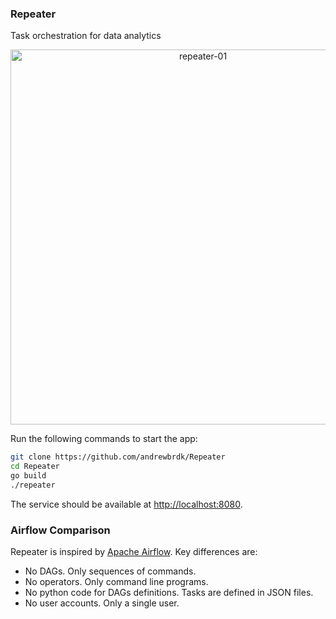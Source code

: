 ### Repeater

Task orchestration for data analytics

<p align="center">
    <a href="https://github.com/andrewbrdk/Repeater">
    <img src="https://i.ibb.co/T8XDLsP/repeater-01.png" alt="repeater-01" width="600">
    </a>
</p>

Run the following commands to start the app:

```bash
git clone https://github.com/andrewbrdk/Repeater
cd Repeater
go build 
./repeater
```

The service should be available at [http://localhost:8080](http://localhost:8080).


### Airflow Comparison 

Repeater is inspired by [Apache Airflow](https://airflow.apache.org/). Key differences are: 

* No DAGs. Only sequences of commands.
* No operators. Only command line programs. 
* No python code for DAGs definitions. Tasks are defined in JSON files.
* No user accounts. Only a single user.